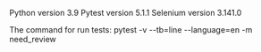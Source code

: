 Python version 3.9
Pytest version 5.1.1
Selenium version 3.141.0

The command for run tests:
pytest -v --tb=line --language=en -m need_review
